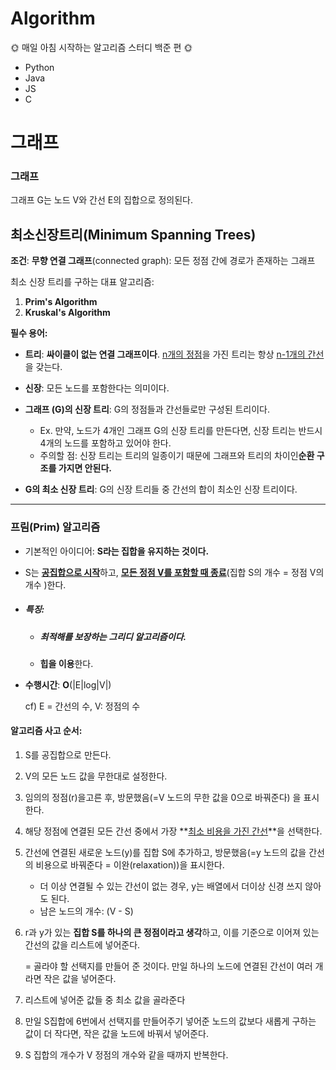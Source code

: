 # Algorithm
🌞 매일 아침 시작하는 알고리즘 스터디 백준 편 🌞

- Python
- Java
- JS
- C





# 그래프

### 그래프

그래프 G는 노드 V와 간선 E의 집합으로 정의된다. 





## 최소신장트리(Minimum Spanning Trees)

**조건**: **무향 연결 그래프**(connected graph): 모든 정점 간에 경로가 존재하는 그래프

최소 신장 트리를 구하는 대표 알고리즘: 

 1. **Prim's Algorithm**
 2. **Kruskal's Algorithm**



**필수 용어:**

- **트리**: **싸이클이 없는 연결 그래프이다**. <u>n개의 정점</u>을 가진 트리는 항상 <u>n-1개의 간선</u>을 갖는다.
- **신장**: 모든 노드를 포함한다는 의미이다. 
- **그래프 (G)의 신장 트리**: G의 정점들과 간선들로만 구성된 트리이다.  
  - Ex. 만약, 노드가 4개인 그래프 G의 신장 트리를 만든다면, 신장 트리는 반드시 4개의 노드를 포함하고 있어야 한다. 
  - 주의할 점: 신장 트리는 트리의 일종이기 때문에 그래프와 트리의 차이인**순환 구조를 가지면 안된다.** 

- **G의 최소 신장 트리**: G의 신장 트리들 중 간선의 합이 최소인 신장 트리이다.

---

### 프림(Prim) 알고리즘

- 기본적인 아이디어: **S라는 집합을 유지하는 것이다.** 

- S는 **<u>공집합으로 시작**</u>하고, **<u>모든 정점 V를 포함할 때 종료</u>**(집합 S의 개수 = 정점 V의 개수 )한다. 

- ##### **특징:** 

  - ##### **최적해를 보장**하는 그리디 알고리즘이다. 

  - **힙을 이용**한다.

- **수행시간**: **O**(|E|log|V|)  

   cf) E = 간선의 수, V: 정점의 수

  

#### 알고리즘 사고 순서:

 1. S를 공집합으로 만든다.

  2. V의 모든 노드 값을 무한대로 설정한다.

  3. 임의의 정점(r)을고른 후, 방문했음(=V 노드의 무한 값을 0으로 바꿔준다) 을 표시한다.

  4. 해당 정점에 연결된 모든 간선 중에서 가장 **<u>최소 비용을 가진 간선</u>**을 선택한다.

  5. 간선에 연결된 새로운 노드(y)를 집합 S에 추가하고, 방문했음(=y 노드의 값을 간선의 비용으로 바꿔준다 = 이완(relaxation))을 표시한다. 

     - 더 이상 연결될 수 있는 간선이 없는 경우, y는  배열에서 더이상 신경 쓰지 않아도 된다. 
     - 남은 노드의 개수: (V - S)

  6. r과 y가 있는 **집합 S를 하나의 큰 정점이라고 생각**하고, 이를 기준으로 이어져 있는 간선의 값을 리스트에 넣어준다. 

     = 골라야 할 선택지를 만들어 준 것이다. 만일 하나의 노드에 연결된 간선이 여러 개라면 작은 값을 넣어준다.

  7. 리스트에 넣어준 값들 중 최소 값을 골라준다

  8. 만일 S집합에 6번에서 선택지를 만들어주기 넣어준 노드의 값보다 새롭게 구하는 값이 더 작다면, 작은 값을 노드에 바꿔서 넣어준다.

  9. S 집합의 개수가 V 정점의 개수와 같을 때까지 반복한다. 
